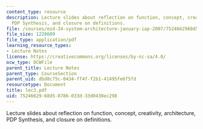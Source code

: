 ```yaml
---
content_type: resource
description: Lecture slides about reflection on function, concept, creativity, architecture,
  PDP Synthesis, and closure on definitions.
file: /courses/esd-34-system-architecture-january-iap-2007/7524662968d58786033d33d0430ec298_lec3.pdf
file_size: 1228609
file_type: application/pdf
learning_resource_types:
- Lecture Notes
license: https://creativecommons.org/licenses/by-nc-sa/4.0/
ocw_type: OCWFile
parent_title: Lecture Notes
parent_type: CourseSection
parent_uid: dbd8c75c-0434-ff4f-f2b1-41495fe6f5fd
resourcetype: Document
title: lec3.pdf
uid: 75246629-68d5-8786-033d-33d0430ec298
---
```

Lecture slides about reflection on function, concept, creativity, architecture, PDP Synthesis, and closure on definitions.